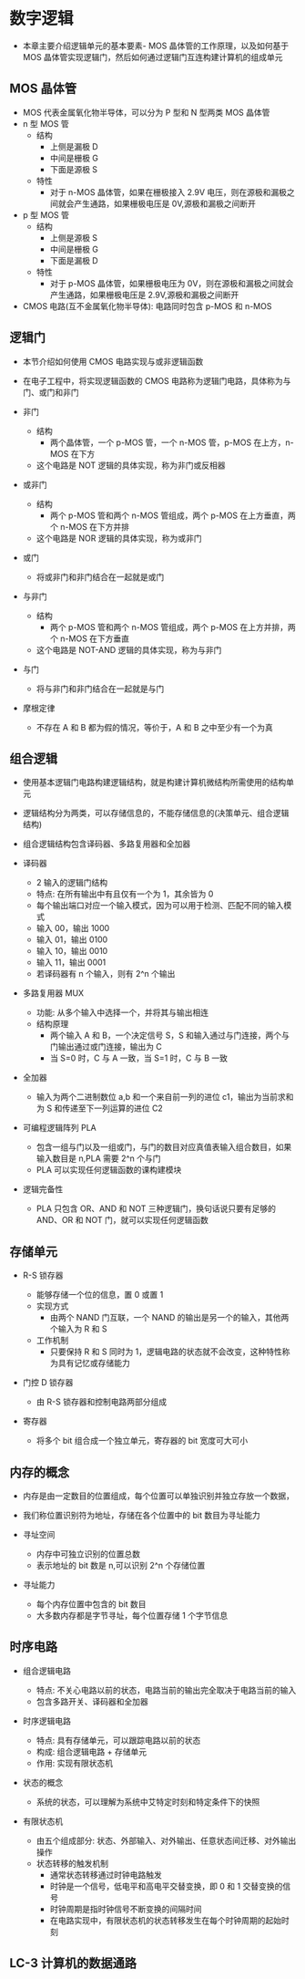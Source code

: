# 数字逻辑

- 本章主要介绍逻辑单元的基本要素- MOS 晶体管的工作原理，以及如何基于 MOS 晶体管实现逻辑门，然后如何通过逻辑门互连构建计算机的组成单元

## MOS 晶体管

- MOS 代表金属氧化物半导体，可以分为 P 型和 N 型两类 MOS 晶体管
- n 型 MOS 管
  - 结构
    - 上侧是漏极 D
    - 中间是栅极 G
    - 下面是源极 S
  - 特性
    - 对于 n-MOS 晶体管，如果在栅极接入 2.9V 电压，则在源极和漏极之间就会产生通路，如果栅极电压是 0V,源极和漏极之间断开
- p 型 MOS 管
  - 结构
    - 上侧是源极 S
    - 中间是栅极 G
    - 下面是漏极 D
  - 特性
    - 对于 p-MOS 晶体管，如果栅极电压为 0V，则在源极和漏极之间就会产生通路，如果栅极电压是 2.9V,源极和漏极之间断开
- CMOS 电路(互不金属氧化物半导体): 电路同时包含 p-MOS 和 n-MOS

## 逻辑门

- 本节介绍如何使用 CMOS 电路实现与或非逻辑函数
- 在电子工程中，将实现逻辑函数的 CMOS 电路称为逻辑门电路，具体称为与门、或门和非门

- 非门
  - 结构
    - 两个晶体管，一个 p-MOS 管，一个 n-MOS 管，p-MOS 在上方，n-MOS 在下方
  - 这个电路是 NOT 逻辑的具体实现，称为非门或反相器
- 或非门
  - 结构
    - 两个 p-MOS 管和两个 n-MOS 管组成，两个 p-MOS 在上方垂直，两个 n-MOS 在下方并排
  - 这个电路是 NOR 逻辑的具体实现，称为或非门
- 或门
  - 将或非门和非门结合在一起就是或门
- 与非门
  - 结构
    - 两个 p-MOS 管和两个 n-MOS 管组成，两个 p-MOS 在上方并排，两个 n-MOS 在下方垂直
  - 这个电路是 NOT-AND 逻辑的具体实现，称为与非门
- 与门

  - 将与非门和非门结合在一起就是与门

- 摩根定律
  - 不存在 A 和 B 都为假的情况，等价于，A 和 B 之中至少有一个为真

## 组合逻辑

- 使用基本逻辑门电路构建逻辑结构，就是构建计算机微结构所需使用的结构单元
- 逻辑结构分为两类，可以存储信息的，不能存储信息的(决策单元、组合逻辑结构)
- 组合逻辑结构包含译码器、多路复用器和全加器
- 译码器

  - 2 输入的逻辑门结构
  - 特点: 在所有输出中有且仅有一个为 1，其余皆为 0
  - 每个输出端口对应一个输入模式，因为可以用于检测、匹配不同的输入模式
  - 输入 00，输出 1000
  - 输入 01，输出 0100
  - 输入 10，输出 0010
  - 输入 11，输出 0001
  - 若译码器有 n 个输入，则有 2^n 个输出

- 多路复用器 MUX

  - 功能: 从多个输入中选择一个，并将其与输出相连
  - 结构原理
    - 两个输入 A 和 B，一个决定信号 S，S 和输入通过与门连接，两个与门输出通过或门连接，输出为 C
    - 当 S=0 时，C 与 A 一致，当 S=1 时，C 与 B 一致

- 全加器

  - 输入为两个二进制数位 a,b 和一个来自前一列的进位 c1，输出为当前求和为 S 和传递至下一列运算的进位 C2

- 可编程逻辑阵列 PLA

  - 包含一组与门以及一组或门，与门的数目对应真值表输入组合数目，如果输入数目是 n,PLA 需要 2^n 个与门
  - PLA 可以实现任何逻辑函数的课构建模块

- 逻辑完备性
  - PLA 只包含 OR、AND 和 NOT 三种逻辑门，换句话说只要有足够的 AND、OR 和 NOT 门，就可以实现任何逻辑函数

## 存储单元

- R-S 锁存器

  - 能够存储一个位的信息，置 0 或置 1
  - 实现方式
    - 由两个 NAND 门互联，一个 NAND 的输出是另一个的输入，其他两个输入为 R 和 S
  - 工作机制
    - 只要保持 R 和 S 同时为 1，逻辑电路的状态就不会改变，这种特性称为具有记忆或存储能力

- 门控 D 锁存器

  - 由 R-S 锁存器和控制电路两部分组成

- 寄存器
  - 将多个 bit 组合成一个独立单元，寄存器的 bit 宽度可大可小

## 内存的概念

- 内存是由一定数目的位置组成，每个位置可以单独识别并独立存放一个数据，
- 我们称位置识别符为地址，存储在各个位置中的 bit 数目为寻址能力

- 寻址空间

  - 内存中可独立识别的位置总数
  - 表示地址的 bit 数是 n,可以识别 2^n 个存储位置

- 寻址能力
  - 每个内存位置中包含的 bit 数目
  - 大多数内存都是字节寻址，每个位置存储 1 个字节信息

## 时序电路

- 组合逻辑电路

  - 特点: 不关心电路以前的状态，电路当前的输出完全取决于电路当前的输入
  - 包含多路开关、译码器和全加器

- 时序逻辑电路

  - 特点: 具有存储单元，可以跟踪电路以前的状态
  - 构成: 组合逻辑电路 + 存储单元
  - 作用: 实现有限状态机

- 状态的概念

  - 系统的状态，可以理解为系统中艾特定时刻和特定条件下的快照

- 有限状态机
  - 由五个组成部分: 状态、外部输入、对外输出、任意状态间迁移、对外输出操作
  - 状态转移的触发机制
    - 通常状态转移通过时钟电路触发
    - 时钟是一个信号，低电平和高电平交替变换，即 0 和 1 交替变换的信号
    - 时钟周期是指时钟信号不断变换的间隔时间
    - 在电路实现中，有限状态机的状态转移发生在每个时钟周期的起始时刻

## LC-3 计算机的数据通路
